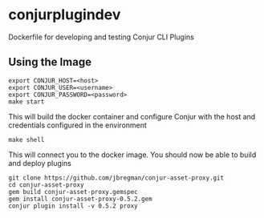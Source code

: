 # conjurplugindev
Dockerfile for developing and testing Conjur CLI Plugins
## Using the Image
```
export CONJUR_HOST=<host>
export CONJUR_USER=<username>
export CONJUR_PASSWORD=<password>
make start
```
This will build the docker container and configure Conjur with the host and
credentials configured in the environment
```
make shell
```
This will connect you to the docker image.
You should now be able to build and deploy plugins
```
git clone https://github.com/jbregman/conjur-asset-proxy.git
cd conjur-asset-proxy
gem build conjur-asset-proxy.gemspec
gem install conjur-asset-proxy-0.5.2.gem
conjur plugin install -v 0.5.2 proxy
```
